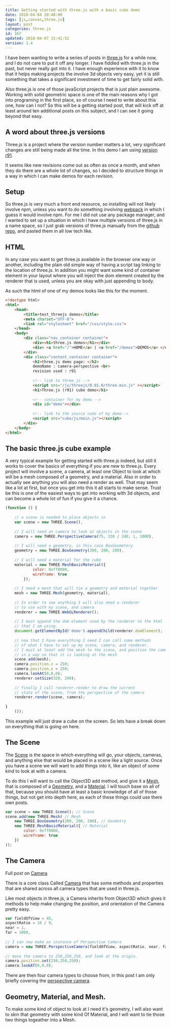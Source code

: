 ```yaml
---
title: Getting started with three.js with a basic cube demo
date: 2018-04-04 20:48:00
tags: [js,canvas,three.js]
layout: post
categories: three.js
id: 167
updated: 2018-04-07 15:41:52
version: 1.4
---
```


I have been wanting to write a series of posts in [three.js](https://threejs.org/) for a while now, and I do not care to put it off any longer. I have fiddled with three.js in the past, but never really got into it. I have enough experience with it to know that it helps making projects the involve 3d objects very easy, yet it is still something that takes a significant investment of time to get fairly solid with.

Also three.js is one of those javaScript projects that is just plain awesome. Working with solid geometric space is one of the main reasons why I got into programing in the first place, so of course I need to write about this one, how can I not? So this will be a getting started post, that will kick off at least around ten additional posts on this subject, and I can see it going beyond that easy.

<!-- more -->

## A word about three.js versions

Three.js is a project where the version number matters a lot, very significant changes are still being made all the time. In this demo I am using [version r91](https://github.com/mrdoob/three.js/tree/r91/build).

It seems like new revisions come out as often as once a month, and when they do there are a whole lot of changes, so I decided to structure things in a way in which I can make demos for each revision.

## Setup

So three.js is very much a front end resource, so installing will not likely involve npm, unless you want to do something involving [webpack](https://webpack.js.org/) in which I guess it would involve npm. For me I did not use any package manager, and I wanted to set up a situation in which I have multiple versions of three.js in a name space, so I just grab versions of three.js manually from the [github repo](https://github.com/mrdoob/three.js), and pasted them in all low tech like.

## HTML

In any case you want to get three.js available in the browser one way or another, including the plain old simple way of having a script tag linking to the location of three.js. In addition you might want some kind of container element in your layout where you will inject the dom element created by the renderer that is used, unless you are okay with just appending to body.

As such the html of one of my demos looks like this for the moment.

```html
<!doctype html>
<html>
    <head>
        <title>test_threejs demos</title>
        <meta charset="UTF-8">
        <link rel="stylesheet" href="/css/style.css">
    </head>
    <body>
        <div class="nav_container container">
            <div><h1>three.js demos</h1></div>
            <div> <a href="/">HOME</a> | <a href="/demos">DEMOS</a> </div>
        </div>
        <div class="content_container container">
            <h2>three.js demo page: </h2>
            demoName : camera-perspective <br>
            revision used : r91
 
            <!-- link to three.js -->
            <script src="/js/threejs/0.91.0/three.min.js" ></script>
            <h1>Three.js (r91) cube demo</h1>
 
            <!-- container for my demo -->
            <div id="demo"></div>
 
            <!-- link to the source code of my demo-->
            <script src="cube/js/main.js"></script>
        </div>
    </body>
</html>
```

## The basic three.js cube example

A very typical example for getting started with three.js indeed, but still it works to cover the basics of everything if you are new to three.js. Every project will involve a scene, a camera, at least one Object to look at which will be a mesh composed of a geometry, and a material. Also in order to actually see anything you will also need a render as well. That may seem like a lot at first, but once you get into this it all starts to make sense. Trust be this is one of the easiest ways to get into working with 3d objects, and can become a whole lot of fun if you give it a chance.


```js
(function () {
 
    // a scene is needed to place objects in
    var scene = new THREE.Scene(),
 
    // I will need an camera to look at objects in the scene
    camera = new THREE.PerspectiveCamera(75, 320 / 240, 1, 1000),
 
    // I will need a geometry, in this case BoxGeometery
    geometry = new THREE.BoxGeometry(200, 200, 200),
 
    // I will need a material for the cube
    material = new THREE.MeshBasicMaterial({
            color: 0xff0000,
            wireframe: true
        });
 
    // I need a mesh that will tie a geometry and material together
    mesh = new THREE.Mesh(geometry, material),
 
    // In order to see anything I will also need a renderer
    // to use with my scene, and camera
    renderer = new THREE.WebGLRenderer();
 
    // I must append the dom element used by the renderer to the html
    // that I am using.
    document.getElementById('demo').appendChild(renderer.domElement);
 
    // now that I have everything I need I can call some methods
    // of what I have to set up my scene, camera, and renderer.
    // I must at least add the mesh to the scene, and position the camera
    // in a way so that it is looking at the mesh
    scene.add(mesh);
    camera.position.z = 250;
    camera.position.x = 250;
    camera.lookAt(0,0,0);
    renderer.setSize(320, 240);
 
    // finally I call renderer.render to draw the current
    // state of the scene, from the perspective of the camera
    renderer.render(scene, camera);
 
}
    ());
```

This example will just draw a cube on the screen. So lets have a break down on everything that is going on here.

## The Scene

The [Scene](https://threejs.org/docs/index.html#api/scenes/Scene) is the space in which everything will go, your objects, cameras, and anything else that would be placed in a scene like a light source. Once you have a scene we will want to add things into it, like an object of some kind to look at with a camera. 

To do this I will want to call the Object3D add method, and give it a [Mesh](https://threejs.org/docs/index.html#api/objects/Mesh), that is composed of a [Geometry](https://threejs.org/docs/index.html#api/core/Geometry), and a [Material](https://threejs.org/docs/index.html#api/materials/Material). I will touch base on all of that, because you should have at least a basic knowledge of all of those things, but not get into depth here, as each of these things could use there own posts.

```js
var scene = new THREE.Scene(); // Scene
scene.add(new THREE.Mesh( // Mesh
    new THREE.BoxGeometry(200, 200, 200), // Geometry
    new THREE.MeshBasicMaterial({ // Material
        color: 0xff0000,
        wireframe: true
    })
));
```

## The Camera

Full post on [Camera](/2018/04/06/threejs-camera/)

There is a core class Called [Camera](https://threejs.org/docs/index.html#api/cameras/Camera) that has some methods and properties that are shared across all camera types that are used in three.js. 

Like most objects in three.js, a Camera inherits from Object3D which gives it methods to help make changing the position, and orientation of the Camera pretty easy.

```js
var fieldOfView = 45,
aspectRatio = 16 / 9,
near = 1,
far = 1000,
 
// I can now make an instance of Perspective Camera
camera = new THREE.PerspectiveCamera(fieldOfView, aspectRatio, near, far);
 
// move the camera to 250,250,250, and look at the origin.
camera.position.set(250,250,250);
camera.lookAT(0,0,0);
```

There are then four camera types to choose from, in this post I am only briefly covering the [perspective camera](https://threejs.org/docs/index.html#api/cameras/PerspectiveCamera).

## Geometry, Material, and Mesh.

To make some kind of object to look at I need it's geometry, I will also want to skin that geometry with some kind Of Material, and I will want to tie those two things togeather into a Mesh.
